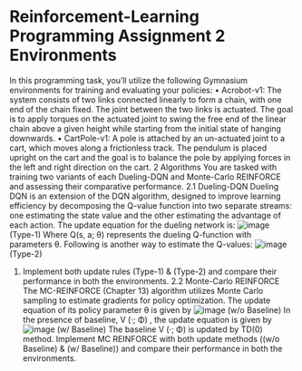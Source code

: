 # Reinforcement-Learning Programming Assignment 2 Environments
In this programming task, you’ll utilize the following Gymnasium environments for training
and evaluating your policies:
• Acrobot-v1: The system consists of two links connected linearly to form a chain, with
one end of the chain fixed. The joint between the two links is actuated. The goal is to
apply torques on the actuated joint to swing the free end of the linear chain above a
given height while starting from the initial state of hanging downwards.
• CartPole-v1: A pole is attached by an un-actuated joint to a cart, which moves along
a frictionless track. The pendulum is placed upright on the cart and the goal is to
balance the pole by applying forces in the left and right direction on the cart.
2 Algorithms
You are tasked with training two variants of each Dueling-DQN and Monte-Carlo REINFORCE and assessing their comparative performance.
2.1 Dueling-DQN
Dueling DQN is an extension of the DQN algorithm, designed to improve learning efficiency
by decomposing the Q-value function into two separate streams: one estimating the state
value and the other estimating the advantage of each action. The update equation for the
dueling network is:
![image](https://github.com/pradeepa98/Reinforcement-Learning/assets/42064539/384aeda4-0770-4d14-88ea-6fbf88e024c6)
 (Type-1)
Where Q(s, a; θ) represents the dueling Q-function with parameters θ.
Following is another way to estimate the Q-values:
![image](https://github.com/pradeepa98/Reinforcement-Learning/assets/42064539/1966238c-10b2-4728-b258-b17438a3138e)
(Type-2)
1) Implement both update rules (Type-1) & (Type-2) and compare their performance in both the environments.
2.2 Monte-Carlo REINFORCE
The MC-REINFORCE (Chapter 13) algorithm utilizes Monte Carlo sampling to estimate
gradients for policy optimization. The update equation of its policy parameter θ is given by
![image](https://github.com/pradeepa98/Reinforcement-Learning/assets/42064539/cecdc340-58cf-43aa-8fc4-68d95f75948e) (w/o Baseline)
In the presence of baseline, V (·; Φ) , the update equation is given by
![image](https://github.com/pradeepa98/Reinforcement-Learning/assets/42064539/90b81de5-5a79-41bc-b971-e5b18b7f6300) (w/ Baseline)
The baseline V (·; Φ) is updated by TD(0) method.
Implement MC REINFORCE with both update methods ((w/o Baseline) &
(w/ Baseline)) and compare their performance in both the environments.
